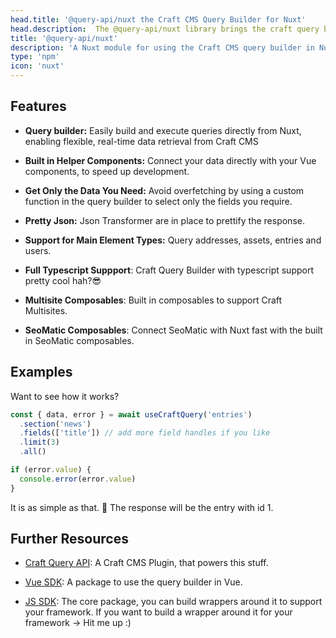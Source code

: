 ```yaml
---
head.title: '@query-api/nuxt the Craft CMS Query Builder for Nuxt'
head.description:  The @query-api/nuxt library brings the craft query builder to your Nuxt frontend.
title: '@query-api/nuxt'
description: 'A Nuxt module for using the Craft CMS query builder in Nuxt.'
type: 'npm'
icon: 'nuxt'
---
```


## Features

- **Query builder:** Easily build and execute queries directly from Nuxt, enabling flexible, real-time data retrieval from Craft CMS

- **Built in Helper Components:** Connect your data directly with your Vue components, to speed up development.

- **Get Only the Data You Need:** Avoid overfetching by using a custom function in the query builder to select only the fields you require.

- **Pretty Json:** Json Transformer are in place to prettify the response.

- **Support for Main Element Types:** Query addresses, assets, entries and users.

- **Full Typescript Suppport**: Craft Query Builder with typescript support pretty cool hah?😎

- **Multisite Composables**: Built in composables to support Craft Multisites.

- **SeoMatic Composables**: Connect SeoMatic with Nuxt fast with the built in SeoMatic composables.

## Examples

Want to see how it works?

```ts [app.vue]
const { data, error } = await useCraftQuery('entries')
  .section('news')
  .fields(['title']) // add more field handles if you like
  .limit(3)
  .all()

if (error.value) {
  console.error(error.value)
}
```

It is as simple as that. 🚀 The response will be the entry with id 1.

## Further Resources

- [Craft Query API](/libraries/craft-query-api): A Craft CMS Plugin, that powers this stuff.

- [Vue SDK](/libraries/vue-craftcms): A package to use the query builder in Vue.

- [JS SDK](/libraries/js-craftcms-api): The core package, you can build wrappers around it to support your framework. If you want to build a wrapper around it for your framework -> Hit me up :) 
